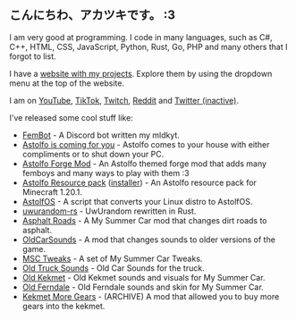 ## こんにちわ、アカツキです。 :3

I am very good at programming. I code in many languages, such as C#, C++, HTML, CSS, JavaScript, Python, Rust, Go, PHP and many others that I forgot to list.

I have a [website with my projects](https://mldkyt.com/). Explore them by using the dropdown menu at the top of the website.

I am on [YouTube](https://youtube.com/@mldkyt), [TikTok](https://tiktok.com/@mldkyt), [Twitch](https://twitch.tv/mldkyt1), [Reddit](https://reddit.com/u/MLDKYT) and [Twitter (inactive)](https://twitter.com/@mldkyt).

I've released some cool stuff like:

- [FemBot](https://mldkyt.com/project/femboybot) - A Discord bot written my mldkyt.
- [Astolfo is coming for you](https://github.com/Akatsuki230/AstolfoIsComingForYou/releases) - Astolfo comes to your house with either compliments or to shut down your PC.
- [Astolfo Forge Mod](https://github.com/Akatsuki230/AstolfoForge/releases) - An Astolfo themed forge mod that adds many femboys and many ways to play with them :3
- [Astolfo Resource pack](https://github.com/Akatsuki230/AstolfoResourcePack) ([installer](https://github.com/mldkyt/AstolfoResourcePackInstaller/releases/)) - An Astolfo resource pack for Minecraft 1.20.1.
- [AstolfOS](https://github.com/Akatsuki230/AstolfOS/wiki/) - A script that converts your Linux distro to AstolfOS.
- [uwurandom-rs](https://github.com/Akatsuki230/uwurandom-rs/) - UwUrandom rewritten in Rust.
- [Asphalt Roads](https://www.mldkyt.com/project/asphaltroads) - A My Summer Car mod that changes dirt roads to asphalt.
- [OldCarSounds](https://www.mldkyt.com/project/oldcarsounds) - A mod that changes sounds to older versions of the game.
- [MSC Tweaks](https://www.mldkyt.com/project/msctweaks) - A set of My Summer Car Tweaks.
- [Old Truck Sounds](https://www.mldkyt.com/project/oldtruck) - Old Car Sounds for the truck.
- [Old Kekmet](https://www.mldkyt.com/project/oldkekmet) - Old Kekmet sounds and visuals for My Summer Car.
- [Old Ferndale](https://www.mldkyt.com/project/oldferndale) - Old Ferndale sounds and skin for My Summer Car.
- [Kekmet More Gears](https://www.mldkyt.com/project/kekmetmoregears) - (ARCHIVE) A mod that allowed you to buy more gears into the kekmet.
